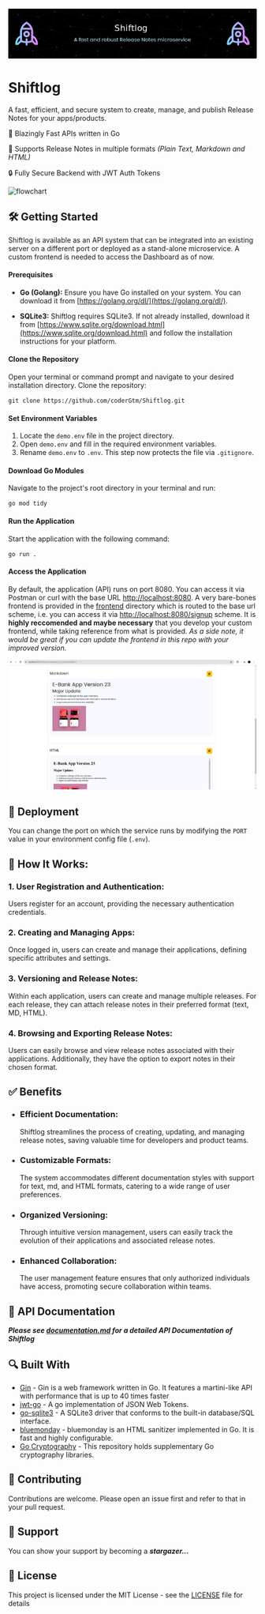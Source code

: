 ![Header](/Shiftlog.png)

# Shiftlog

A fast, efficient, and secure system to create, manage, and publish Release Notes for your apps/products.

🚀 Blazingly Fast APIs written in Go

🔖 Supports Release Notes in multiple formats *(Plain Text, Markdown and HTML)*

🔒 Fully Secure Backend with JWT Auth Tokens

![flowchart](https://github.com/coderGtm/Shiftlog/assets/66418526/827e98d1-be10-4fdb-bff6-00b8283148bb)

## 🛠️ Getting Started

Shiftlog is available as an API system that can be integrated into an existing server on a different port or deployed as a stand-alone microservice. A custom frontend is needed to access the Dashboard as of now.

#### Prerequisites

- **Go (Golang):** Ensure you have Go installed on your system. You can download it from [https://golang.org/dl/](https://golang.org/dl/).

- **SQLite3:** Shiftlog requires SQLite3. If not already installed, download it from [https://www.sqlite.org/download.html](https://www.sqlite.org/download.html) and follow the installation instructions for your platform.

#### Clone the Repository

Open your terminal or command prompt and navigate to your desired installation directory. Clone the repository:

```shell
git clone https://github.com/coderGtm/Shiftlog.git
```

#### Set Environment Variables

1. Locate the `demo.env` file in the project directory.
2. Open `demo.env` and fill in the required environment variables.
3. Rename `demo.env` to `.env`. This step now protects the file via `.gitignore`.

#### Download Go Modules

Navigate to the project's root directory in your terminal and run:

```shell
go mod tidy
```

#### Run the Application

Start the application with the following command:

```shell
go run .
```

#### Access the Application

By default, the application (API) runs on port 8080. You can access it via Postman or curl with the base URL [http://localhost:8080](http://localhost:8080). A very bare-bones frontend is provided in the [frontend](frontend) directory which is routed to the base url scheme, i.e. you can access it via [http://localhost:8080/signup](http://localhost:8080/signup) scheme. It is **highly reccomended and maybe necessary** that you develop your custom frontend, while taking reference from what is provided. _As a side note, it would be great if you can update the frontend in this repo with your improved version._

![Demo](/demo.png)


## 🚀 Deployment

You can change the port on which the service runs by modifying the `PORT` value in your environment config file (`.env`).

## 🚧 How It Works:

### 1. User Registration and Authentication:

Users register for an account, providing the necessary authentication credentials.

### 2. Creating and Managing Apps:

Once logged in, users can create and manage their applications, defining specific attributes and settings.

### 3. Versioning and Release Notes:

Within each application, users can create and manage multiple releases. For each release, they can attach release notes in their preferred format (text, MD, HTML).

### 4. Browsing and Exporting Release Notes:

Users can easily browse and view release notes associated with their applications. Additionally, they have the option to export notes in their chosen format.

## ✅ Benefits

- ### Efficient Documentation: 
    Shiftlog streamlines the process of creating, updating, and managing release notes, saving valuable time for developers and product teams.

- ### Customizable Formats:
    The system accommodates different documentation styles with support for text, md, and HTML formats, catering to a wide range of user preferences.

- ### Organized Versioning:
    Through intuitive version management, users can easily track the evolution of their applications and associated release notes.

- ### Enhanced Collaboration:
    The user management feature ensures that only authorized individuals have access, promoting secure collaboration within teams.

## 📝 API Documentation

***Please see [documentation.md](documentation.md) for a detailed API Documentation of Shiftlog***

## 🔍 Built With

* [Gin](https://github.com/gin-gonic/gin) - Gin is a web framework written in Go. It features a martini-like API with performance that is up to 40 times faster
* [jwt-go](https://github.com/golang-jwt/jwt/v5) - A go implementation of JSON Web Tokens.
* [go-sqlite3](https://github.com/mattn/go-sqlite3) - A SQLite3 driver that conforms to the built-in database/SQL interface.
* [bluemonday](https://github.com/microcosm-cc/bluemonday) - bluemonday is an HTML sanitizer implemented in Go. It is fast and highly configurable.
* [Go Cryptography](https://golang.org/x/crypto) - This repository holds supplementary Go cryptography libraries.

## 🌱 Contributing

Contributions are welcome. Please open an issue first and refer to that in your pull request.

## 🌟 Support

You can show your support by becoming a ***stargazer...*** 

## 📄 License

This project is licensed under the MIT License - see the [LICENSE](LICENSE) file for details
